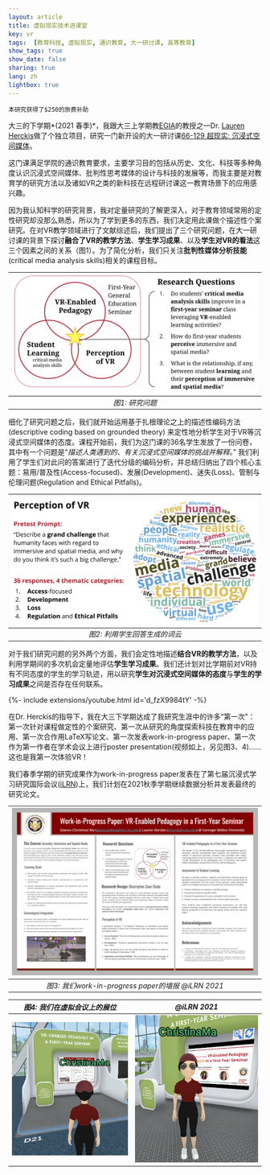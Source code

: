 ```yaml
---
layout: article
title: 虚拟现实技术进课堂
key: vr
tags:  [教育科技, 虚拟现实, 通识教育, 大一研讨课, 高等教育]
show_tags: true
show_date: false
sharing: true
lang: zh
lightbox: true
---
```


`本研究获得了$250的旅费补助`

大三的下学期*(2021 春季)*，我跟大三上学期教[EGIA]的教授之一Dr. [Lauren Herckis]做了个独立项目，研究一门新开设的大一研讨课[66-129 超现实: 沉浸式空间媒体][unreality]。
 
<!--more-->

这门课满足学院的通识教育要求，主要学习目的包括从历史、文化、科技等多种角度认识沉浸式空间媒体、批判性思考媒体的设计与科技的发展等，而我主要是对教育学的研究方法以及诸如VR之类的新科技在远程研讨课这一教育场景下的应用感兴趣。

因为我认知科学的研究背景，我对定量研究的了解更深入，对于教育领域常用的定性研究却没那么熟悉，所以为了学到更多的东西，我们决定用此课做个描述性个案研究。在对VR教学领域进行了文献综述后，我们提出了三个研究问题，在大一研讨课的背景下探讨**融合了VR的教学方法**、**学生学习成果**、以及**学生对VR的看法**这三个因素之间的关系（图1）。为了简化分析，我们只关注**批判性媒体分析技能**(critical media analysis skills)相关的课程目标。

|![](/assets/images/vr-questions.png)|
|:--:| 
| *图1: 研究问题* |

细化了研究问题之后，我们就开始运用基于扎根理论之上的描述性编码方法 (descriptive coding based on grounded theory) 来定性地分析学生对于VR等沉浸式空间媒体的态度。课程开始前，我们为这门课的36名学生发放了一份问卷，其中有一个问题是“*描述人类遇到的、有关沉浸式空间媒体的挑战并解释。*” 我们利用了学生们对此问的答案进行了迭代分级的编码分析，并总结归纳出了四个核心主题：易用/普及性(Access-focused)、发展(Development)、迷失(Loss)、管制与伦理问题(Regulation and Ethical Pitfalls)。

|![](/assets/images/vr-perception.png)|
|:--:| 
| *图2: 利用学生回答生成的词云* |

对于我们研究问题的另外两个方面，我们会定性地描述**结合VR的教学方法**，以及利用学期间的多次机会定量地评估**学生学习成果**。我们还计划对比学期前对VR持有不同态度的学生的学习轨迹，用以研究**学生对沉浸式空间媒体的态度**与**学生的学习成果**之间是否存在任何联系。

<div>{%- include extensions/youtube.html id='d_fzX9984tY' -%}</div>

在Dr. Herckis的指导下，我在大三下学期达成了我研究生涯中的许多“第一次”：第一次针对课程做定性的个案研究、第一次从研究的角度探索科技在教育中的应用、第一次合作用LaTeX写论文、第一次发表work-in-progress paper、第一次作为第一作者在学术会议上进行poster presentation(视频如上，另见图3、4)……这也是我第一次体验VR！

我们春季学期的研究成果作为work-in-progress paper发表在了第七届沉浸式学习研究国际会议([iLRN])上，我们计划在2021秋季学期继续数据分析并发表最终的研究论文。

|![](/assets/images/vr-poster.png)|
|:--:| 
| *图3: 我们work-in-progress paper的墙报 @iLRN 2021* |

| *图4: 我们在虚拟会议上的展位* | *@iLRN 2021* |
| -- | -- |
|![](/assets/images/vr-booth1.png)|![](/assets/images/vr-booth2.png)|

[Lauren Herckis]: http://www.laurenherckis.com/
[EGIA]: /zh_portfolio/2-egia.html
[unreality]: https://www.cmu.edu/dietrich/students/undergraduate/programs/grand-challenge/seminars/unreality.html
[iLRN]: https://immersivelrn.org/